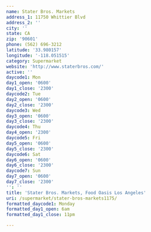 ```yaml
---
name: Stater Bros. Markets
address_1: 11750 Whittier Blvd
address_2: ''
city: ''
state: CA
zip: '90601'
phone: (562) 696-3212
latitude: '33.980157'
longitude: '-118.051515'
category: Supermarket
website: 'http://www.staterbros.com/'
active: ''
daycode1: Mon
day1_open: '0600'
day1_close: '2300'
daycode2: Tue
day2_open: '0600'
day2_close: '2300'
daycode3: Wed
day3_open: '0600'
day3_close: '2300'
daycode4: Thu
day4_open: '2300'
daycode5: Fri
day5_open: '0600'
day5_close: '2300'
daycode6: Sat
day6_open: '0600'
day6_close: '2300'
daycode7: Sun
day7_open: '0600'
day7_close: '2300'
'': ''
title: 'Stater Bros. Markets, Food Oasis Los Angeles'
uri: /supermarket/stater-bros-markets1175/
formatted_daycode1: Monday
formatted_day1_open: 6am
formatted_day1_close: 11pm

---
```

